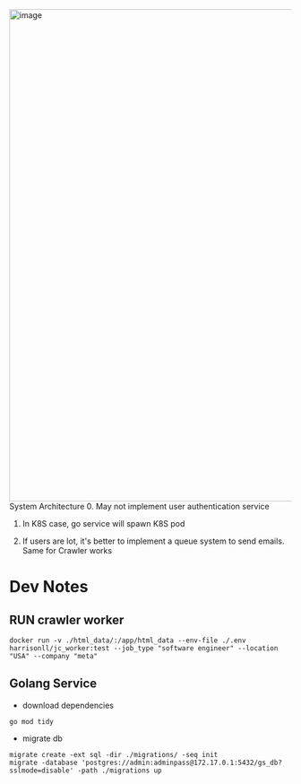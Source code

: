 <img width="878" alt="image" src="https://github.com/HarrisonLL/Distributed_Job_Crawler/assets/32115568/28876f49-7a23-4f76-bdb4-45a05f593fa2">
System Architecture
0. May not implement user authentication service

1. In K8S case, go service will spawn K8S pod

2. If users are lot, it's better to implement a queue system to send emails. Same for Crawler works


# Dev Notes
## RUN crawler worker
```
docker run -v ./html_data/:/app/html_data --env-file ./.env harrisonll/jc_worker:test --job_type "software engineer" --location "USA" --company "meta"
```

## Golang Service

- download dependencies
```
go mod tidy
```

- migrate db
```
migrate create -ext sql -dir ./migrations/ -seq init
migrate -database 'postgres://admin:adminpass@172.17.0.1:5432/gs_db?sslmode=disable' -path ./migrations up
```

